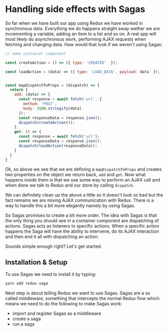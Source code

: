 # Handling side effects with Sagas
So far when we have built our app using Redux we have worked in synchronous data. Everything we do happens straight away wether we are incrementing a variable, adding an item to a list and so on. A real app will most likely do asynchronous work, performing AJAX requests when fetching and changing data. How would that look if we weren't using Sagas:

```js
// some container component

const createAction = () => ({ type: 'CREATED'  });

const loadAction = (data) => ({ type: 'LOAD_DATA', payload: data  });


const mapDispatchToProps = (dispatch) => {
  return {
    add: (data) => {
      const response = await fetch('url', {  
        method: 'POST',
        body: JSON.stringify(data)
      });
      const responseData = response.json();
      dispatch(createAction());
    },
    get: () => {
      const response = await fetch('url');
      const responseData = response.json();
      dispatch(loadAction(responseData));
    }
  }
}
```
Ok, so above we see that we are defining a `mapDispatchToProps` and creates two properties on the object we return back, `add` and `get`. Now what happens inside them is that we use some way to perform an AJAX call and when done we talk to Redux and our store by calling `dispatch`. 

We can definitely clean up the above a little so it doesn't look so bad but the fact remains we are mixing AJAX communication with Redux. There is a way to handle this a bit more elegantly namely by using Sagas. 

So Sagas promises to create a bit more order. The idea with Sagas is that the only thing you should see in a container component are dispatching of actions. Sagas acts as listeners to specific actions. When a specific action happens the Saga will have the ability to intervene, do its AJAX interaction and then end it all with dispatching an action. 

Sounds simple enough right? Let's get started.

## Installation & Setup

To use Sagas we need to install it by typing:

```js
yarn add redux-saga
``` 

Next step is about telling Redux we want to use Sagas. Sagas are a so called middleware, something that intercepts the normal Redux flow which means we need to do the following to make Sagas work:

- import and register Sagas as a middleware
- create a saga
- run a saga


